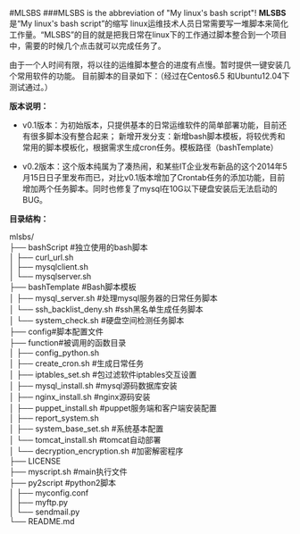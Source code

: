 #MLSBS
###MLSBS is the abbreviation of "My linux's bash script"!
**MLSBS** 是“My linux's bash script”的缩写 linux运维技术人员日常需要写一堆脚本来简化工作量。“MLSBS”的目的就是把我日常在linux下的工作通过脚本整合到一个项目中，需要的时候几个点击就可以完成任务了。

由于一个人时间有限，将以往的运维脚本整合的进度有点慢。暂时提供一键安装几个常用软件的功能。 目前脚本的目录如下：（经过在Centos6.5 和Ubuntu12.04下测试通过。）

**版本说明：**

- v0.1版本：为初始版本，只提供基本的日常运维软件的简单部署功能，目前还有很多脚本没有整合起来；
新增开发分支：新增bash脚本模板，将较优秀和常用的脚本模板化，根据需求生成cron任务。模板路径（bashTemplate）

- v0.2版本：这个版本纯属为了凑热闹，和某些IT企业发布新品的这个2014年5月15日日子里发布而已，对比v0.1版本增加了Crontab任务的添加功能，目前增加两个任务脚本。同时也修复了mysql在10G以下硬盘安装后无法启动的BUG。

**目录结构：**

mlsbs/  
├── bashScript #独立使用的bash脚本  
│   ├── curl_url.sh  
│   ├── mysqlclient.sh  
│   └── mysqlserver.sh  
├── bashTemplate #Bash脚本模板  
│   ├── mysql_server.sh #处理mysql服务器的日常任务脚本  
│   └── ssh_backlist_deny.sh #ssh黑名单生成任务脚本  
│   └── system_check.sh #硬盘空间检测任务脚本  
├── config#脚本配置文件  
├── function#被调用的函数目录  
│   ├── config_python.sh  
│   ├── create_cron.sh #生成日常任务  
│   ├── iptables_set.sh #包过滤软件iptables交互设置  
│   ├── mysql_install.sh #mysql源码数据库安装  
│   ├── nginx_install.sh #nginx源码安装  
│   ├── puppet_install.sh #puppet服务端和客户端安装配置  
│   ├── report_system.sh  
│   ├── system_base_set.sh #系统基本配置  
│   └── tomcat_install.sh #tomcat自动部署  
│   └── decryption_encryption.sh #加密解密程序  
├── LICENSE  
├── myscript.sh #main执行文件  
├── py2script #python2脚本  
│   ├── myconfig.conf  
│   ├── myftp.py  
│   └── sendmail.py  
└── README.md  